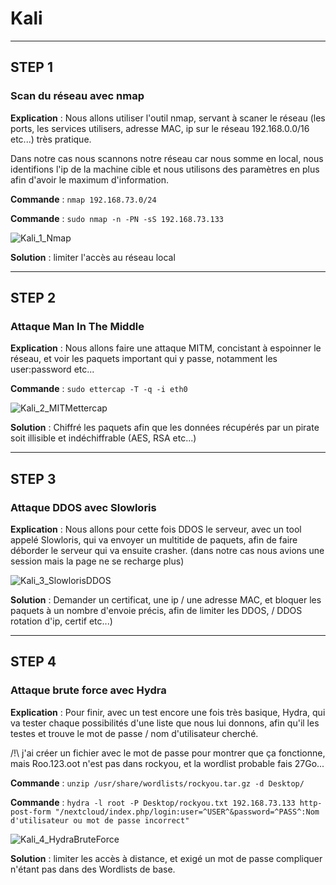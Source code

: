 # Kali

---------------------------------------------------------------------------------------------
## STEP 1
### Scan du réseau avec nmap

**Explication** : Nous allons utiliser l'outil nmap, servant à scaner le réseau (les ports, les services utilisers, adresse MAC, ip sur le réseau 192.168.0.0/16 etc...) très pratique.

Dans notre cas nous scannons notre réseau car nous somme en local, nous identifions l'ip de la machine cible et nous utilisons des paramètres en plus afin d'avoir le maximum d'information.

**Commande** : `nmap 192.168.73.0/24`

**Commande** : `sudo nmap -n -PN -sS 192.168.73.133`

![Kali_1_Nmap](https://github.com/Asthral/Efrei/assets/151788916/3df156d7-f3c8-4656-9bf9-90a9dd453d49)

**Solution** : limiter l'accès au réseau local

---------------------------------------------------------------------------------------------
## STEP 2
### Attaque Man In The Middle

**Explication** : Nous allons faire une attaque MITM, concistant à espoinner le réseau, et voir les paquets important qui y passe, notamment les user:password etc...

**Commande** : `sudo ettercap -T -q -i eth0`

![Kali_2_MITMettercap](https://github.com/Asthral/Efrei/assets/151788916/e65ec558-e145-4a87-ab05-fb2fb2bc50da)

**Solution** : Chiffré les paquets afin que les données récupérés par un pirate soit illisible et indéchiffrable (AES, RSA etc...) 

---------------------------------------------------------------------------------------------
## STEP 3
### Attaque DDOS avec Slowloris

**Explication** : Nous allons pour cette fois DDOS le serveur, avec un tool appelé Slowloris, qui va envoyer un multitide de paquets, afin de faire déborder le serveur qui va ensuite crasher. (dans notre cas nous avions une session mais la page ne se recharge plus)

![Kali_3_SlowlorisDDOS](https://github.com/Asthral/Efrei/assets/151788916/56410e22-47ba-46a5-9e63-5ef3c09ba240)

**Solution** : Demander un certificat, une ip / une adresse MAC, et bloquer les paquets à un nombre d'envoie précis, afin de limiter les DDOS, / DDOS rotation d'ip, certif etc...)

---------------------------------------------------------------------------------------------
## STEP 4
### Attaque brute force avec Hydra

**Explication** : Pour finir, avec un test encore une fois très basique, Hydra, qui va tester chaque possibilités d'une liste que nous lui donnons, afin qu'il les testes et trouve le mot de passe / nom d'utilisateur cherché.

/!\ j'ai créer un fichier avec le mot de passe pour montrer que ça fonctionne, mais Roo.123.oot n'est pas dans rockyou, et la wordlist probable fais 27Go...

**Commande** : `unzip /usr/share/wordlists/rockyou.tar.gz -d Desktop/`

**Commande** : `hydra -l root -P Desktop/rockyou.txt 192.168.73.133 http-post-form "/nextcloud/index.php/login:user=^USER^&password=^PASS^:Nom d'utilisateur ou mot de passe incorrect"`

![Kali_4_HydraBruteForce](https://github.com/Asthral/Efrei/assets/151788916/94586ab1-6c94-477f-a9b5-8582738d788a)

**Solution** : limiter les accès à distance, et exigé un mot de passe compliquer n'étant pas dans des Wordlists de base.
